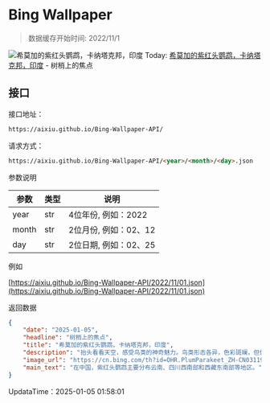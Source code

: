 # Bing Wallpaper

> 数据缓存开始时间: 2022/11/1

![希莫加的紫红头鹦鹉，卡纳塔克邦，印度](https://cn.bing.com/th?id=OHR.PlumParakeet_ZH-CN0311942558_1920x1080.webp)
Today: [希莫加的紫红头鹦鹉，卡纳塔克邦，印度](https://cn.bing.com/th?id=OHR.PlumParakeet_ZH-CN0311942558_1920x1080.webp) - 树梢上的焦点

## 接口

接口地址：

```html
https://aixiu.github.io/Bing-Wallpaper-API/
```

请求方式：

```html
https://aixiu.github.io/Bing-Wallpaper-API/<year>/<month>/<day>.json
```

参数说明

| 参数 | 类型 | 说明 |
| - | - | - |
| year | str | 4位年份, 例如：2022 |
| month | str | 2位月份, 例如：02、12 |
| day | str | 2位日期, 例如：02、25 |

例如

[https://aixiu.github.io/Bing-Wallpaper-API/2022/11/01.json](https://aixiu.github.io/Bing-Wallpaper-API/2022/11/01.json)

返回数据

```json
{
    "date": "2025-01-05",
    "headline": "树梢上的焦点",
    "title": "希莫加的紫红头鹦鹉，卡纳塔克邦，印度",
    "description": "抬头看看天空，感受鸟类的神奇魅力。鸟类形态各异，色彩斑斓，但像今日图片中这种拥有紫色头冠的鹦鹉如此引人注目的却不多见。这种鹦鹉原产于印度次大陆，以飞行的快速敏捷和空中回荡的独特叫声而闻名。据报道，这种鹦鹉已扩散至美国纽约、佛罗里达州，甚至中东的部分地区。",
    "image_url": "https://cn.bing.com/th?id=OHR.PlumParakeet_ZH-CN0311942558_1920x1080.webp",
    "main_text": "在中国，紫红头鹦鹉主要分布云南、四川西南部和西藏东南部等地区。"
}
```

UpdataTime：2025-01-05 01:58:01
